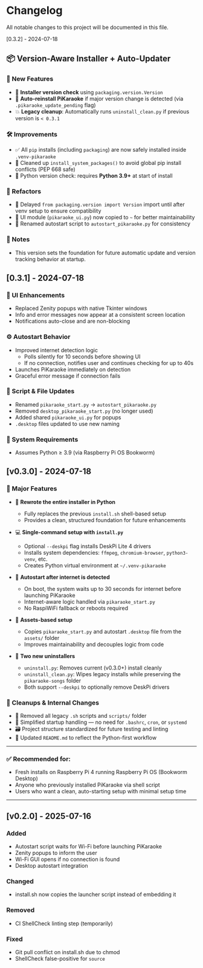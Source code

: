 # Changelog

All notable changes to this project will be documented in this file.

[0.3.2] - 2024-07-18

## 📦 Version-Aware Installer + Auto-Updater

### 🚀 New Features

- 🧠 **Installer version check** using `packaging.version.Version`
- 🔁 **Auto-reinstall PiKaraoke** if major version change is detected (via `.pikaraoke_update_pending` flag)
- 💥 **Legacy cleanup**: Automatically runs `uninstall_clean.py` if previous version is `< 0.3.1`

### 🛠️ Improvements

- ✅ All `pip` installs (including `packaging`) are now safely installed inside `.venv-pikaraoke`
- 🧽 Cleaned up `install_system_packages()` to avoid global pip install conflicts (PEP 668 safe)
- 🧪 Python version check: requires **Python 3.9+** at start of install

### 📁 Refactors

- 🐍 Delayed `from packaging.version import Version` import until after venv setup to ensure compatibility
- 🔐 UI module (`pikaraoke_ui.py`) now copied to `~` for better maintainability
- 🔁 Renamed autostart script to `autostart_pikaraoke.py` for consistency

### 📝 Notes

- This version sets the foundation for future automatic update and version tracking behavior at startup.

## [0.3.1] - 2024-07-18

### 🎨 UI Enhancements

- Replaced Zenity popups with native Tkinter windows
- Info and error messages now appear at a consistent screen location
- Notifications auto-close and are non-blocking

### ⚙️ Autostart Behavior

- Improved internet detection logic
  - Polls silently for 10 seconds before showing UI
  - If no connection, notifies user and continues checking for up to 40s
- Launches PiKaraoke immediately on detection
- Graceful error message if connection fails

### 📁 Script & File Updates

- Renamed `pikaraoke_start.py` → `autostart_pikaraoke.py`
- Removed `desktop_pikaraoke_start.py` (no longer used)
- Added shared `pikaraoke_ui.py` for popups
- `.desktop` files updated to use new naming

### 🐍 System Requirements

- Assumes Python ≥ 3.9 (via Raspberry Pi OS Bookworm)

## [v0.3.0] - 2024-07-18

### 🎉 Major Features

- 🐍 **Rewrote the entire installer in Python**

  - Fully replaces the previous `install.sh` shell-based setup
  - Provides a clean, structured foundation for future enhancements

- 💻 **Single-command setup with `install.py`**

  - Optional `--deskpi` flag installs DeskPi Lite 4 drivers
  - Installs system dependencies: `ffmpeg`, `chromium-browser`, `python3-venv`, etc.
  - Creates Python virtual environment at `~/.venv-pikaraoke`

- 🔁 **Autostart after internet is detected**

  - On boot, the system waits up to 30 seconds for internet before launching PiKaraoke
  - Internet-aware logic handled via `pikaraoke_start.py`
  - No RaspiWiFi fallback or reboots required

- 📂 **Assets-based setup**

  - Copies `pikaraoke_start.py` and autostart `.desktop` file from the `assets/` folder
  - Improves maintainability and decouples logic from code

- 🧹 **Two new uninstallers**
  - `uninstall.py`: Removes current (v0.3.0+) install cleanly
  - `uninstall_clean.py`: Wipes legacy installs while preserving the `pikaraoke-songs` folder
  - Both support `--deskpi` to optionally remove DeskPi drivers

### 🔧 Cleanups & Internal Changes

- 🚫 Removed all legacy `.sh` scripts and `scripts/` folder
- 🧼 Simplified startup handling — no need for `.bashrc`, `cron`, or `systemd`
- 🗃️ Project structure standardized for future testing and linting
- 📃 Updated `README.md` to reflect the Python-first workflow

---

### ✅ Recommended for:

- Fresh installs on Raspberry Pi 4 running Raspberry Pi OS (Bookworm Desktop)
- Anyone who previously installed PiKaraoke via shell script
- Users who want a clean, auto-starting setup with minimal setup time

---

## [v0.2.0] - 2025-07-16

### Added

- Autostart script waits for Wi-Fi before launching PiKaraoke
- Zenity popups to inform the user
- Wi-Fi GUI opens if no connection is found
- Desktop autostart integration

### Changed

- install.sh now copies the launcher script instead of embedding it

### Removed

- CI ShellCheck linting step (temporarily)

### Fixed

- Git pull conflict on install.sh due to chmod
- ShellCheck false-positive for `source`
